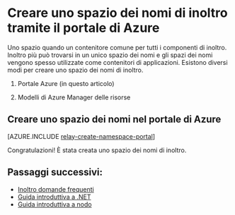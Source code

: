 <properties
    pageTitle="Creare uno spazio dei nomi di inoltro tramite il portale di Azure | Microsoft Azure"
    description="Per iniziare a utilizzare inoltro Azure, sarà necessario uno spazio dei nomi. Ecco come crearne uno tramite il portale di Azure."
    services="service-bus"
    documentationCenter=".net"
    authors="jtaubensee"
    manager="timlt"
    editor=""/>

<tags
    ms.service="service-bus"
    ms.devlang="tbd"
    ms.topic="get-started-article"
    ms.tgt_pltfrm="multiple"
    ms.workload="na"
    ms.date="10/28/2016"
    ms.author="jotaub"/>

# <a name="create-a-relay-namespace-using-the-azure-portal"></a>Creare uno spazio dei nomi di inoltro tramite il portale di Azure

Uno spazio quando un contenitore comune per tutti i componenti di inoltro. Inoltro più può trovarsi in un unico spazio dei nomi e gli spazi dei nomi vengono spesso utilizzate come contenitori di applicazioni. Esistono diversi modi per creare uno spazio dei nomi di inoltro.

1.  Portale Azure (in questo articolo)

2.  Modelli di Azure Manager delle risorse

## <a name="create-a-namespace-in-the-azure-portal"></a>Creare uno spazio dei nomi nel portale di Azure

[AZURE.INCLUDE [relay-create-namespace-portal](../../includes/relay-create-namespace-portal.md)]

Congratulazioni! È stata creata uno spazio dei nomi di inoltro.

## <a name="next-steps"></a>Passaggi successivi:

- [Inoltro domande frequenti](relay-faq.md)
- [Guida introduttiva a .NET](relay-hybrid-connections-dotnet-get-started.md)
- [Guida introduttiva a nodo](relay-hybrid-connections-node-get-started.md)
